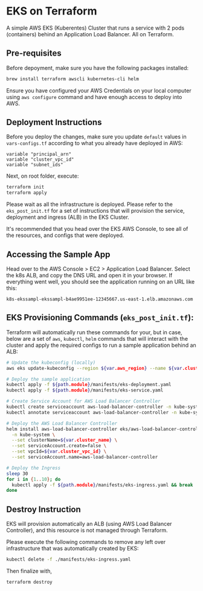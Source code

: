 # EKS on Terraform

A simple AWS EKS (Kuberentes) Cluster that runs a service with 2 pods (containers) behind an Application Load Balancer. All on Terraform.

## Pre-requisites

Before depoyment, make sure you have the following packages installed:

```sh
brew install terraform awscli kubernetes-cli helm
```

Ensure you have configured your AWS Credentials on your local computer using `aws configure` command and have enough access to deploy into AWS.

## Deployment Instructions

Before you deploy the changes, make sure you update `default` values in `vars-configs.tf` according to what you already have deployed in AWS:

```
variable "principal_arn"
variable "cluster_vpc_id"
variable "subnet_ids"
```

Next, on root folder, execute:

```sh
terraform init
terraform apply
```

Please wait as all the infrastructure is deployed. Please refer to the `eks_post_init.tf` for a set of instructions that will provision the service, deployment and ingress (ALB) in the EKS Cluster.

It's recommended that you head over the EKS AWS Console, to see all of the resources, and configs that were deployed.

## Accessing the Sample App

Head over to the AWS Console > EC2 > Application Load Balancer. Select the k8s ALB, and copy the DNS URL and open it in your browser. If everything went well, you should see the application running on an URL like this:

```
k8s-ekssampl-ekssampl-b4ae9951ee-12345667.us-east-1.elb.amazonaws.com
```

## EKS Provisioning Commands (`eks_post_init.tf`):

Terraform will automatically run these commands for your, but in case, below are a set of `aws`, `kubectl`, `helm` commands that will interact with the cluster and apply the required configs to run a sample application behind an ALB:

```sh
# Update the kubeconfig (locally)
aws eks update-kubeconfig --region ${var.aws_region} --name ${var.cluster_name}

# Deploy the sample application
kubectl apply -f ${path.module}/manifests/eks-deployment.yaml
kubectl apply -f ${path.module}/manifests/eks-service.yaml

# Create Service Account for AWS Load Balancer Controller
kubectl create serviceaccount aws-load-balancer-controller -n kube-system
kubectl annotate serviceaccount aws-load-balancer-controller -n kube-system eks.amazonaws.com/role-arn=${aws_iam_role.aws_load_balancer_controller_role.arn}

# Deploy the AWS Load Balancer Controller
helm install aws-load-balancer-controller eks/aws-load-balancer-controller \
  -n kube-system \
  --set clusterName=${var.cluster_name} \
  --set serviceAccount.create=false \
  --set vpcId=${var.cluster_vpc_id} \
  --set serviceAccount.name=aws-load-balancer-controller

# Deploy the Ingress
sleep 30
for i in {1..10}; do
  kubectl apply -f ${path.module}/manifests/eks-ingress.yaml && break || sleep 30
done
```

## Destroy Instruction

EKS will provision automatically an ALB (using AWS Load Balancer Controller), and this resource is not managed through Terraform.

Please execute the following commands to remove any left over infrastructure that was automatically created by EKS:

```sh
kubectl delete -f ./manifests/eks-ingress.yaml
```

Then finalize with,

```
terraform destroy
```
